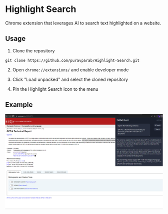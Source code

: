 # Highlight Search
Chrome extension that leverages AI to search text highlighted on a website.

## Usage
1. Clone the repository
```
git clone https://github.com/puravparab/Highlight-Search.git
```

2. Open `chrome://extensions/` and enable developer mode

3. Click "Load unpacked" and select the cloned repository

4. Pin the Highlight Search icon to the menu

## Example

![HS-1](https://github.com/puravparab/Highlight-Search/blob/40880aeddd55eb7d98650eab6c0e1ef85e6a958d/assets/highlight-search.png)